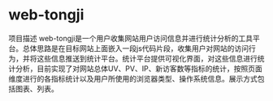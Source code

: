 # web-tongji
项目描述
   web-tongji是一个用户收集网站用户访问信息并进行统计分析的工具平台。总体思路是在目标网站上面嵌入一段js代码片段，收集用户对网站的访问行为，并将这些信息推送到统计平台。统计平台提供可视化界面，对这些信息进行统计分析，目前实现了对网站总体UV、PV、IP、新访客数等指标的统计，按照页面维度进行的各指标统计以及用户所使用的浏览器类型、操作系统信息。展示方式包括图表、列表。

